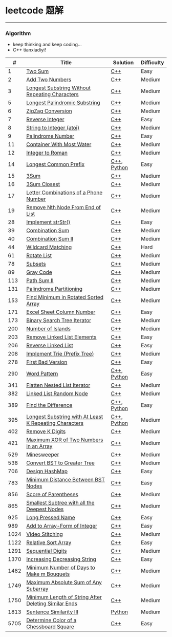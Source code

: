# leetcode 题解
-----

### Algorithm
- keep thinking and keep coding...
- C++ tianxiadiyi!

| # | Title | Solution | Difficulty |
|---| ----- | -------- | ---------- |
|1|[Two Sum](https://leetcode-cn.com/problems/two-sum/) | [C++](cpp/TwoSum.cpp)|Easy|
|2|[Add Two Numbers](https://leetcode-cn.com/problems/add-two-numbers/) | [C++](cpp/AddTwoNumbers.cpp)|Medium|
|3|[Longest Substring Without Repeating Characters](https://leetcode-cn.com/problems/longest-substring-without-repeating-characters/) | [C++](cpp/LongestSubstringWithoutRepeatingCharacters.cpp)|Medium|
|5|[Longest Palindromic Substring](https://leetcode-cn.com/problems/longest-palindromic-substring/) | [C++](cpp/LongestPalindromicSubstring.cpp)|Medium|
|6|[ZigZag Conversion](https://leetcode-cn.com/problems/zigzag-conversion/) | [C++](cpp/ZigzagConversion.cpp)|Medium|
|7|[Reverse Integer](https://leetcode-cn.com/problems/reverse-integer/) | [C++](cpp/ReverseInteger.cpp)|Easy|
|8|[String to Integer (atoi)](https://leetcode-cn.com/problems/string-to-integer-atoi/) | [C++](cpp/StringToIntegerAtoi.cpp)|Medium|
|9|[Palindrome Number](https://leetcode-cn.com/problems/palindrome-number/) | [C++](cpp/PalindromeNumber.cpp)|Easy|
|11|[Container With Most Water](https://leetcode-cn.com/problems/container-with-most-water/) | [C++](cpp/ContainerWithMostWater.cpp)|Medium|
|12|[Integer to Roman](https://leetcode-cn.com/problems/integer-to-roman/) | [C++](cpp/IntegerToRoman.cpp)|Medium|
|14|[Longest Common Prefix](https://leetcode-cn.com/problems/longest-common-prefix/) | [C++](cpp/LongestCommonPrefix.cpp), [Python](python/LongestCommonPrefix.py)|Easy|
|15|[3Sum](https://leetcode-cn.com/problems/3sum/) | [C++](cpp/3sum.cpp)|Medium|
|16|[3Sum Closest](https://leetcode-cn.com/problems/3sum-closest/) | [C++](cpp/3sumClosest.cpp)|Medium|
|17|[Letter Combinations of a Phone Number](https://leetcode-cn.com/problems/letter-combinations-of-a-phone-number/) | [C++](cpp/LetterCombinationsOfAPhoneNumber.cpp)|Medium|
|19|[Remove Nth Node From End of List](https://leetcode-cn.com/problems/remove-nth-node-from-end-of-list/) | [C++](cpp/RemoveNthNodeFromEndOfList.cpp)|Medium|
|28|[Implement strStr()](https://leetcode-cn.com/problems/implement-strstr/) | [C++](cpp/ImplementStrstr.cpp)|Easy|
|39|[Combination Sum](https://leetcode-cn.com/problems/combination-sum/) | [C++](cpp/CombinationSum.cpp)|Medium|
|40|[Combination Sum II](https://leetcode-cn.com/problems/combination-sum-ii/) | [C++](cpp/CombinationSumIi.cpp)|Medium|
|44|[Wildcard Matching](https://leetcode-cn.com/problems/wildcard-matching/) | [C++](cpp/WildcardMatching.cpp)|Hard|
|61|[Rotate List](https://leetcode-cn.com/problems/rotate-list/) | [C++](cpp/RotateList.cpp)|Medium|
|78|[Subsets](https://leetcode-cn.com/problems/subsets/) | [C++](cpp/Subsets.cpp)|Medium|
|89|[Gray Code](https://leetcode-cn.com/problems/gray-code/) | [C++](cpp/GrayCode.cpp)|Medium|
|113|[Path Sum II](https://leetcode-cn.com/problems/path-sum-ii/) | [C++](cpp/PathSumIi.cpp)|Medium|
|131|[Palindrome Partitioning](https://leetcode-cn.com/problems/palindrome-partitioning/) | [C++](cpp/PalindromePartitioning.cpp)|Medium|
|153|[Find Minimum in Rotated Sorted Array](https://leetcode-cn.com/problems/find-minimum-in-rotated-sorted-array/) | [C++](cpp/FindMinimumInRotatedSortedArray.cpp)|Medium|
|171|[Excel Sheet Column Number](https://leetcode-cn.com/problems/excel-sheet-column-number/submissions/) | [C++](cpp/ExcelSheetColumnNumber.cpp)|Easy|
|173|[Binary Search Tree Iterator](https://leetcode-cn.com/problems/binary-search-tree-iterator/) | [C++](cpp/BinarySearchTreeIterator.cpp)|Medium|
|200|[Number of Islands](https://leetcode-cn.com/problems/number-of-islands/) | [C++](cpp/NumberOfIslands.cpp)|Medium|
|203|[Remove Linked List Elements](https://leetcode-cn.com/problems/remove-linked-list-elements/) | [C++](cpp/RemoveLinkedListElements.cpp)|Easy|
|206|[Reverse Linked List](https://leetcode-cn.com/problems/reverse-linked-list/) | [C++](cpp/ReverseLinkedList.cpp)|Easy|
|208|[Implement Trie (Prefix Tree)](https://leetcode-cn.com/problems/implement-trie-prefix-tree/) | [C++](cpp/ImplementTriePrefixTree.cpp)|Medium|
|278|[First Bad Version](https://leetcode-cn.com/problems/first-bad-version/) | [C++](cpp/FirstBadVersion.cpp)|Easy|
|290|[Word Pattern](https://leetcode-cn.com/problems/word-pattern/) | [C++](cpp/WordPattern.cpp), [Python](python/WordPattern.py)|Easy|
|341|[Flatten Nested List Iterator](https://leetcode-cn.com/problems/flatten-nested-list-iterator/) | [C++](FlattenNestedListIterator.cpp)|Medium|
|382|[Linked List Random Node](https://leetcode-cn.com/problems/linked-list-random-node/) | [C++](cpp/LinkedListRandomNode.cpp)|Medium|
|389|[Find the Difference](https://leetcode-cn.com/problems/find-the-difference/submissions/) | [C++](cpp/FindTheDifference.cpp), [Python](python/FindTheDifference.py)|Easy|
|395|[Longest Substring with At Least K Repeating Characters](https://leetcode-cn.com/problems/longest-substring-with-at-least-k-repeating-characters/) | [C++](cpp/LongestSubstringWithAtLeastKRepeatingCharacters.cpp), [Python](python/LongestSubstringWithAtLeastKRepeatingCharacters.py)|Medium|
|402|[Remove K Digits](https://leetcode-cn.com/problems/remove-k-digits/) | [C++](cpp/RemoveKDigits.cpp)|Medium|
|421|[Maximum XOR of Two Numbers in an Array](https://leetcode-cn.com/problems/maximum-xor-of-two-numbers-in-an-array/) | [C++](cpp/MaximumXorOfTwoNumbersInAnArray.cpp)|Medium|
|529|[Minesweeper](https://leetcode-cn.com/problems/minesweeper/) | [C++](cpp/Minesweeper.cpp)|Medium|
|538|[Convert BST to Greater Tree](https://leetcode-cn.com/problems/convert-bst-to-greater-tree/) | [C++](cpp/ConvertBstToGreaterTree.cpp)|Medium|
|706|[Design HashMap](https://leetcode-cn.com/problems/design-hashmap/) | [C++](cpp/DesignHashmap.cpp)|Easy|
|783|[Minimum Distance Between BST Nodes](https://leetcode-cn.com/problems/minimum-distance-between-bst-nodes/) | [C++](cpp/MinimumDistanceBetweenBstNodes.cpp)|Easy|
|856|[Score of Parentheses](https://leetcode-cn.com/problems/score-of-parentheses/) | [C++](cpp/ScoreOfParentheses.cpp)|Medium|
|865|[Smallest Subtree with all the Deepest Nodes](https://leetcode-cn.com/problems/smallest-subtree-with-all-the-deepest-nodes/) | [C++](cpp/SmallestSubtreeWithAllTheDeepestNodes.cpp)|Medium|
|925|[Long Pressed Name](https://leetcode-cn.com/problems/long-pressed-name/) | [C++](cpp/LongPressedName.cpp)|Easy|
|989|[Add to Array-Form of Integer](https://leetcode-cn.com/problems/add-to-array-form-of-integer/) | [C++](cpp/AddToArrayFormOfInteger.cpp)|Easy|
|1024|[Video Stitching](https://leetcode-cn.com/problems/video-stitching/) | [C++](cpp/VideoStitching.cpp)|Medium|
|1122|[Relative Sort Array](https://leetcode-cn.com/problems/relative-sort-array/) | [C++](cpp/RelativeSortArray.cpp)|Easy|
|1291|[Sequential Digits](https://leetcode-cn.com/problems/sequential-digits/) | [C++](cpp/SequentialDigits.cpp)|Medium|
|1370|[Increasing Decreasing String](https://leetcode-cn.com/problems/increasing-decreasing-string/) | [C++](cpp/IncreasingDecreasingString.cpp)|Easy|
|1482|[Minimum Number of Days to Make m Bouquets](https://leetcode-cn.com/problems/minimum-number-of-days-to-make-m-bouquets/) | [C++](cpp/MinimumNumberOfDaysToMakeMBouquets.cpp)|Medium|
|1749|[Maximum Absolute Sum of Any Subarray](https://leetcode-cn.com/problems/maximum-absolute-sum-of-any-subarray/) | [C++](cpp/MaximumAbsoluteSumOfAnySubarray.cpp)|Medium|
|1750|[Minimum Length of String After Deleting Similar Ends](https://leetcode-cn.com/problems/minimum-length-of-string-after-deleting-similar-ends/) | [C++](./cpp/MinimumLengthOfStringAfterDeletingSimilarEnds.cpp)|Medium|
|1813|[Sentence Similarity III](https://leetcode-cn.com/problems/sentence-similarity-iii/) | [Python](python/SentenceSimilarityIii.py)|Medium|
|5705|[Determine Color of a Chessboard Square](https://leetcode-cn.com/problems/determine-color-of-a-chessboard-square/) | [C++](cpp/DetermineColorOfAChessboardSquare.cpp)|Easy|
